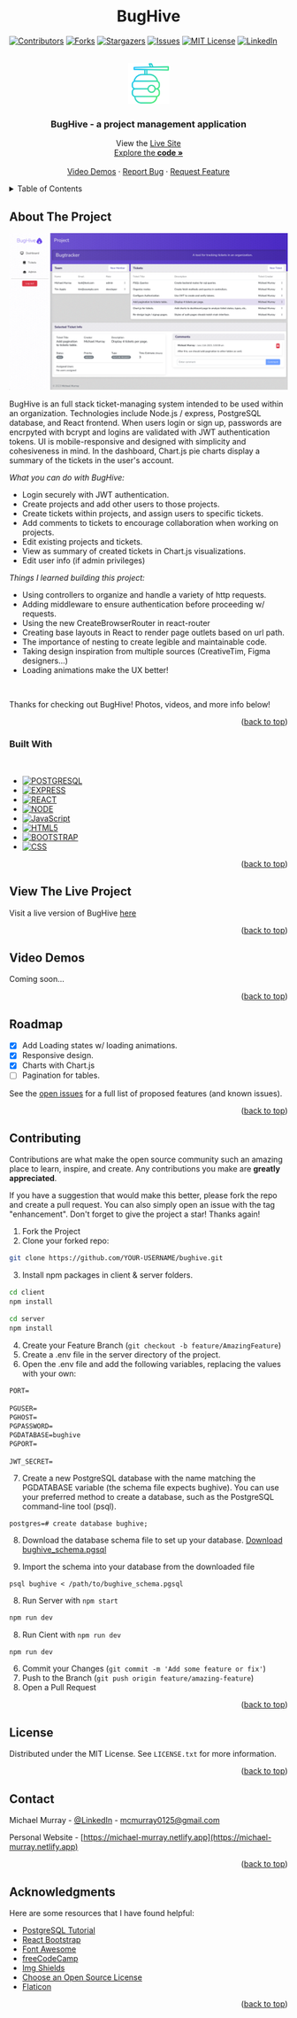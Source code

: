 <h1 align="center">BugHive</h1>

<!-- Improved compatibility of back to top link: See: https://github.com/othneildrew/Best-README-Template/pull/73 -->

<a name="readme-top"></a>

<!-- PROJECT SHIELDS -->
<!--
*** I'm using markdown "reference style" links for readability.
*** Reference links are enclosed in brackets [ ] instead of parentheses ( ).
*** See the bottom of this document for the declaration of the reference variables
*** for contributors-url, forks-url, etc. This is an optional, concise syntax you may use.
*** https://www.markdownguide.org/basic-syntax/#reference-style-links
-->

[![Contributors][contributors-shield]][contributors-url]
[![Forks][forks-shield]][forks-url]
[![Stargazers][stars-shield]][stars-url]
[![Issues][issues-shield]][issues-url]
[![MIT License][license-shield]][license-url]
[![LinkedIn][linkedin-shield]][linkedin-url]

<!-- PROJECT LOGO -->
<br />
<div align="center">
  <a href="https://github.com/mcmurray0125/bughive">
    <img src="./client/public/hive-icon.png" alt="Logo" width="75px" height="75px">
  </a>

  <h3 align="center">BugHive - a project management application</h3>

  <p align="center">
    View the <a href ="https://www.bughive.xyz">Live Site</a>
    <br />
    <a href="https://github.com/mcmurray0125/bughive">Explore the<strong> code »</strong></a>
    <br />
    <br />
    <a href="#video-demos">Video Demos</a>
    ·
    <a href="https://github.com/mcmurray0125/bughive/issues">Report Bug</a>
    ·
    <a href="https://github.com/mcmurray0125/bughive/issues">Request Feature</a>
  </p>
</div>

<!-- TABLE OF CONTENTS -->
<details>
  <summary>Table of Contents</summary>
  <ol>
    <li>
      <a href="#about-the-project">About The Project</a>
      <ul>
        <li><a href="#built-with">Built With</a></li>
      </ul>
    </li>
    <li>
      <a href="#view-the-live-project">View the Live Project</a>
      <ul>
      </ul>
    </li>
    <li><a href="#video-demos">Video Demos</a></li>
    <li><a href="#roadmap">Roadmap</a></li>
    <li><a href="#contributing">Contributing</a></li>
    <li><a href="#license">License</a></li>
    <li><a href="#contact">Contact</a></li>
    <li><a href="#acknowledgments">Acknowledgments</a></li>
  </ol>
</details>

<!-- ABOUT THE PROJECT -->

## About The Project

[![Product Name Screen Shot][product-screenshot]](https://github.com/mcmurray0125/bughive)

BugHive is an full stack ticket-managing system intended to be used within an organization. Technologies include Node.js / express, PostgreSQL database, and React frontend.
When users login or sign up, passwords are encrpyted with bcrypt and logins are validated with JWT authentication tokens. UI is mobile-responsive and designed with simplicity and cohesiveness in mind.
In the dashboard, Chart.js pie charts display a summary of the tickets in the user's account.

_What you can do with BugHive:_

- Login securely with JWT authentication.
- Create projects and add other users to those projects.
- Create tickets within projects, and assign users to specific tickets.
- Add comments to tickets to encourage collaboration when working on projects.
- Edit existing projects and tickets.
- View as summary of created tickets in Chart.js visualizations.
- Edit user info (if admin privileges)

_Things I learned building this project:_

- Using controllers to organize and handle a variety of http requests.
- Adding middleware to ensure authentication before proceeding w/ requests.
- Using the new CreateBrowserRouter in react-router
- Creating base layouts in React to render page outlets based on url path.
- The importance of nesting to create legible and maintainable code.
- Taking design inspiration from multiple sources (CreativeTim, Figma designers...)
- Loading animations make the UX better!

<br>

Thanks for checking out BugHive! Photos, videos, and more info below!

<p align="right">(<a href="#readme-top">back to top</a>)</p>

### Built With

<br>

- [![POSTGRESQL][postgresql]][postgresql-url]
- [![EXPRESS][express.js]][express-url]
- [![REACT][react.js]][react-url]
- [![NODE][node.js]][node-url]
- [![JavaScript][javascript.com]][javascript-url]
- [![HTML5][html.org]][html-url]
- [![BOOTSTRAP][bootstrap.com]][bootstrap-url]
- [![CSS][css.org]][css-url]

<p align="right">(<a href="#readme-top">back to top</a>)</p>

<!-- GETTING STARTED -->

## View The Live Project

Visit a live version of BugHive <a href ="https://www.bughive.xyz">here</a>

<p align="right">(<a href="#readme-top">back to top</a>)</p>
<!-- USAGE EXAMPLES -->

## Video Demos

Coming soon...

<p align="right">(<a href="#readme-top">back to top</a>)</p>

<!-- ROADMAP -->

## Roadmap

- [x] Add Loading states w/ loading animations.
- [x] Responsive design.
- [x] Charts with Chart.js
- [ ] Pagination for tables.

See the [open issues](https://github.com/mcmurray0125/bughive/issues) for a full list of proposed features (and known issues).

<p align="right">(<a href="#readme-top">back to top</a>)</p>

<!-- CONTRIBUTING -->

## Contributing

Contributions are what make the open source community such an amazing place to learn, inspire, and create. Any contributions you make are **greatly appreciated**.

If you have a suggestion that would make this better, please fork the repo and create a pull request. You can also simply open an issue with the tag "enhancement".
Don't forget to give the project a star! Thanks again!

1. Fork the Project
2. Clone your forked repo:

```sh
git clone https://github.com/YOUR-USERNAME/bughive.git
```

3. Install npm packages in client & server folders.

```sh
cd client
npm install
```

```sh
cd server
npm install
```

4. Create your Feature Branch (`git checkout -b feature/AmazingFeature`)
5. Create a .env file in the server directory of the project.
6. Open the .env file and add the following variables, replacing the values with your own:

```
PORT=

PGUSER=
PGHOST=
PGPASSWORD=
PGDATABASE=bughive
PGPORT=

JWT_SECRET=
```

7. Create a new PostgreSQL database with the name matching the PGDATABASE variable (the schema file expects bughive). You can use your preferred method to create a database, such as the PostgreSQL command-line tool (psql).

```
postgres=# create database bughive;
```

8. Download the database schema file to set up your database.
   [Download bughive_schema.pgsql](client/public/bughive_schema.pgsql)

9. Import the schema into your database from the downloaded file

```
psql bughive < /path/to/bughive_schema.pgsql
```

8. Run Server with `npm start`

```sh
npm run dev
```

8. Run Cient with `npm run dev`

```sh
npm run dev
```

6. Commit your Changes (`git commit -m 'Add some feature or fix'`)
7. Push to the Branch (`git push origin feature/amazing-feature`)
8. Open a Pull Request

<p align="right">(<a href="#readme-top">back to top</a>)</p>

<!-- LICENSE -->

## License

Distributed under the MIT License. See `LICENSE.txt` for more information.

<p align="right">(<a href="#readme-top">back to top</a>)</p>

<!-- CONTACT -->

## Contact

Michael Murray - [@LinkedIn](https://www.linkedin.com/in/michaelchristophermurray/) - mcmurray0125@gmail.com

Personal Website - [https://michael-murray.netlify.app](https://michael-murray.netlify.app)

<p align="right">(<a href="#readme-top">back to top</a>)</p>

<!-- ACKNOWLEDGMENTS -->

## Acknowledgments

Here are some resources that I have found helpful:

- [PostgreSQL Tutorial](https://www.postgresqltutorial.com/)
- [React Bootstrap](https://react-bootstrap.github.io/)
- [Font Awesome](https://fontawesome.com)
- [freeCodeCamp](https://www.youtube.com/@freecodecamp)
- [Img Shields](https://shields.io)
- [Choose an Open Source License](https://choosealicense.com)
- [Flaticon](https://www.flaticon.com/)

<p align="right">(<a href="#readme-top">back to top</a>)</p>

<!-- MARKDOWN LINKS & IMAGES -->
<!-- https://www.markdownguide.org/basic-syntax/#reference-style-links -->

[contributors-shield]: https://img.shields.io/github/contributors/mcmurray0125/bughive.svg?style=for-the-badge
[contributors-url]: https://github.com/mcmurray0125/bughive/graphs/contributors
[forks-shield]: https://img.shields.io/github/forks/mcmurray0125/bughive.svg?style=for-the-badge
[forks-url]: https://github.com/mcmurray0125/bughive/network/members
[stars-shield]: https://img.shields.io/github/stars/mcmurray0125/bughive.svg?style=for-the-badge
[stars-url]: https://github.com/mcmurray0125/bughive/stargazers
[issues-shield]: https://img.shields.io/github/issues/mcmurray0125/bughive.svg?style=for-the-badge
[issues-url]: https://github.com/mcmurray0125/bughive/issues
[license-shield]: https://img.shields.io/github/license/mcmurray0125/bughive.svg?style=for-the-badge
[license-url]: https://github.com/mcmurray0125/bughive/blob/main/LICENSE.txt
[linkedin-shield]: https://img.shields.io/badge/-LinkedIn-black.svg?style=for-the-badge&logo=linkedin&colorB=555
[linkedin-url]: https://linkedin.com/in/michaelchristophermurray
[product-screenshot]: ./client/public/bughive-screenshot.png
[express.js]: https://img.shields.io/badge/express-000000?style=for-the-badge&logo=express&logoColor=white
[express-url]: https://expressjs.com/
[node.js]: https://img.shields.io/badge/node.js-026e00?style=for-the-badge&logo=nodedotjs&logoColor=white
[node-url]: https://nodejs.org/en
[postgresql]: https://img.shields.io/badge/postgresql-212121?style=for-the-badge&logo=postgresql&logoColor=679ac7
[postgresql-url]: https://www.postgresql.org/
[next.js]: https://img.shields.io/badge/next.js-000000?style=for-the-badge&logo=nextdotjs&logoColor=white
[next-url]: https://nextjs.org/
[react.js]: https://img.shields.io/badge/React-20232A?style=for-the-badge&logo=react&logoColor=61DAFB
[react-url]: https://reactjs.org/
[vue.js]: https://img.shields.io/badge/Vue.js-35495E?style=for-the-badge&logo=vuedotjs&logoColor=4FC08D
[vue-url]: https://vuejs.org/
[angular.io]: https://img.shields.io/badge/Angular-DD0031?style=for-the-badge&logo=angular&logoColor=white
[angular-url]: https://angular.io/
[svelte.dev]: https://img.shields.io/badge/Svelte-4A4A55?style=for-the-badge&logo=svelte&logoColor=FF3E00
[svelte-url]: https://svelte.dev/
[laravel.com]: https://img.shields.io/badge/Laravel-FF2D20?style=for-the-badge&logo=laravel&logoColor=white
[laravel-url]: https://laravel.com
[bootstrap.com]: https://img.shields.io/badge/Bootstrap-563D7C?style=for-the-badge&logo=bootstrap&logoColor=white
[bootstrap-url]: https://getbootstrap.com
[jquery.com]: https://img.shields.io/badge/jQuery-0769AD?style=for-the-badge&logo=jquery&logoColor=white
[jquery-url]: https://jquery.com
[javascript.com]: https://img.shields.io/badge/JavaScript-F7DF1E?logo=javascript&logoColor=000&style=for-the-badge
[javascript-url]: https://javascript.com/
[html.org]: https://img.shields.io/badge/HTML5-E34F26?logo=html5&logoColor=fff&style=for-the-badge
[html-url]: https://w3.org/html/
[css.org]: https://img.shields.io/badge/CSS3-1572B6?logo=css3&logoColor=fff&style=for-the-badge
[css-url]: https://www.w3.org/Style/CSS/Overview.en.html

<!-- This README.md file contains content written by another person. View the source code of the original creator here: https://github.com/othneildrew/Best-README-Template/blob/master/LICENSE.txt -->

